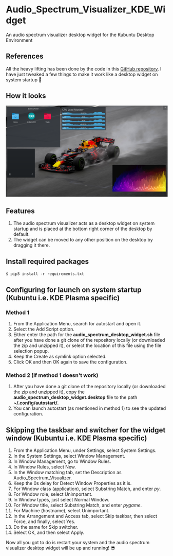 # Audio_Spectrum_Visualizer_KDE_Widget
An audio spectrum visualizer desktop widget for the Kubuntu Desktop Environment

## References
All the heavy lifting has been done by the code in this [GitHub repository](https://github.com/tr1pzz/Realtime_PyAudio_FFT).
I have just tweaked a few things to make it work like a desktop widget on system startup :grimacing:

## How it looks
![Desktop widget screenshot](img/desktop_widget_screenshot.png)

## Features
1. The audio spectrum visualizer acts as a desktop widget on system startup and is placed at the bottom right corner of the desktop by default.
2. The widget can be moved to any other position on the desktop by dragging it there.

## Install required packages
```shell
$ pip3 install -r requirements.txt
```

## Configuring for launch on system startup (Kubuntu i.e. KDE Plasma specific)

### Method 1
1. From the Application Menu, search for autostart and open it.
1. Select the Add Script option.
1. Either enter the path for the **audio_spectrum_desktop_widget.sh** file after you have done a git clone of the repository locally (or downloaded the zip and unzipped it), or select the location of this file using the file selection popup.
1. Keep the Create as symlink option selected.
1. Click OK and then OK again to save the configuration.

### Method 2 (If method 1 doesn't work)
1. After you have done a git clone of the repository locally (or downloaded the zip and unzipped it), copy the **audio_spectrum_desktop_widget.desktop** file to the path **~/.config/autostart/**.
1. You can launch autostart (as mentioned in method 1) to see the updated configuration.

## Skipping the taskbar and switcher for the widget window (Kubuntu i.e. KDE Plasma specific)
1. From the Application Menu, under Settings, select System Settings.
1. In the System Settings, select Window Management.
1. In Window Management, go to Window Rules.
1. In Window Rules, select New.
1. In the Window matching tab, set the Description as Audio_Spectrum_Visualizer.
1. Keep the 0s delay for Detect Window Properties as it is.
1. For Window class (application), select Substring Match, and enter *py*.
1. For Window role, select Unimportant.
1. In Window types, just select Normal Window.
1. For Window title, select Substring Match, and enter *pygame*.
1. For Machine (hostname), select Unimportant.
1. In the Arrangement and Access tab, select Skip taskbar, then select Force, and finally, select Yes.
1. Do the same for Skip switcher.
1. Select OK, and then select Apply.

Now all you got to do is restart your system and the audio spectrum visualizer desktop widget will be up and running! :sunglasses: